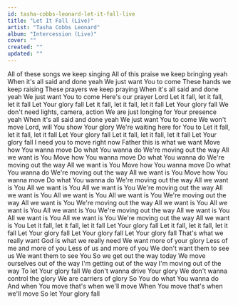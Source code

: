 ```yaml
---
id: tasha-cobbs-leonard-let-it-fall-live
title: "Let It Fall (Live)"
artist: "Tasha Cobbs Leonard"
album: "Intercession (Live)"
cover: ""
created: ""
updated: ""
---
```


All of these songs we keep singing
All of this praise we keep bringing yeah
When it's all said and done yeah
We just want You to come
These hands we keep raising
These prayers we keep praying
When it's all said and done yeah
We just want You to come
Here's our prayer Lord
Let it fall, let it fall, let it fall
Let Your glory fall
Let it fall, let it fall, let it fall
Let Your glory fall
We don't need lights, camera, action
We are just longing for Your presence yeah
When it's all said and done yeah
We just want You to come
We won't move Lord, will You show Your glory
We're waiting here for You to
Let it fall, let it fall, let it fall
Let Your glory fall
Let it fall, let it fall, let it fall
Let Your glory fall
I need you to move right now
Father this is what we want
Move how You wanna move
Do what You wanna do
We're moving out the way
All we want is You
Move how You wanna move
Do what You wanna do
We're moving out the way
All we want is You
Move how You wanna move
Do what You wanna do
We're moving out the way
All we want is You
Move how You wanna move
Do what You wanna do
We're moving out the way
All we want is You
All we want is You
All we want is You
We're moving out the way
All we want is You
All we want is You
All we want is You
We're moving out the way
All we want is You
We're moving out the way
All we want is You
All we want is You
All we want is You
We're moving out the way
All we want is You
All we want is You
All we want is You
We're moving out the way
All we want is You
Let it fall, let it fall, let it fall
Let Your glory fall
Let it fall, let it fall, let it fall
Let Your glory fall
Let Your glory fall
Let Your glory fall
That's what we really want
God is what we really need
We want more of your glory
Less of me and more of you
Less of us and more of you
We don't want them to see us
We want them to see You
So we get out the way today
We move ourselves out of the way
I'm getting out of the way
I'm moving out of the way
To let Your glory fall
We don't wanna drive Your glory
We don't wanna control the glory
We are carriers of glory
So You do what You wanna do
And when You move that's when we'll move
When You move that's when we'll move
So let Your glory fall